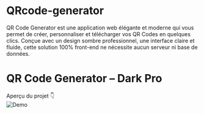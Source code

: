 # QRcode-generator
QR Code Generator  est une application web élégante et moderne qui vous permet de créer, personnaliser et télécharger vos QR Codes en quelques clics. Conçue avec un design sombre professionnel, une interface claire et fluide, cette solution 100% front-end ne nécessite aucun serveur ni base de données.   
# QR Code Generator – Dark Pro

Aperçu du projet 👇  
![Demo](enregistrement.gif)
